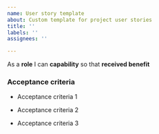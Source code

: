```yaml
---
name: User story template
about: Custom template for project user stories
title: ''
labels: ''
assignees: ''

---
```


As a **role** I can **capability** so that **received benefit**

### Acceptance criteria 

- Acceptance criteria 1

- Acceptance criteria 2

- Acceptance criteria 3
